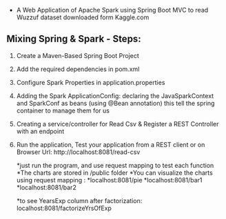 * A Web Application of Apache Spark using Spring Boot MVC to read Wuzzuf dataset downloaded form Kaggle.com

## Mixing Spring & Spark - Steps:
1. Create a Maven-Based Spring Boot Project
2. Add the required dependencies in pom.xml
3. Configure Spark Properties in application.properties
4. Adding the Spark ApplicationConfig: declaring the JavaSparkContext and SparkConf as beans (using @Bean annotation) this tell the spring container to manage them for us
5. Creating a service/controller for Read Csv & Register a REST Controller with an endpoint
6. Run the application, Test your application from a REST client or on Browser
   Url: http://localhost:8081/read-csv


   *just run the program, and use request mapping to test each function
   *The charts are stored in /public folder 
   *You can visualize the charts using request mapping :
	*localhost:8081/pie
	*localhost:8081/bar1
	*localhost:8081/bar2

   *to see YearsExp column after factorization:	localhost:8081/factorizeYrsOfExp
 
   